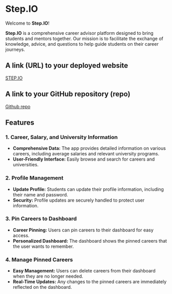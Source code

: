 # Step.IO

Welcome to **Step.IO**!

**Step.IO** is a comprehensive career advisor platform designed to bring students and mentors together. Our mission is to facilitate the exchange of knowledge, advice, and questions to help guide students on their career journeys.

## A link (URL) to your deployed website

[STEP.IO](https://stepio.netlify.app/)

## A link to your GitHub repository (repo)

[Github repo](https://github.com/ronaldkwan93/final-assessment)

## Features

### 1. Career, Salary, and University Information

- **Comprehensive Data:** The app provides detailed information on various careers, including average salaries and relevant university programs.
- **User-Friendly Interface:** Easily browse and search for careers and universities.

### 2. Profile Management

- **Update Profile:** Students can update their profile information, including their name and password.
- **Security:** Profile updates are securely handled to protect user information.

### 3. Pin Careers to Dashboard

- **Career Pinning:** Users can pin careers to their dashboard for easy access.
- **Personalized Dashboard:** The dashboard shows the pinned careers that the user wants to remember.

### 4. Manage Pinned Careers

- **Easy Management:** Users can delete careers from their dashboard when they are no longer needed.
- **Real-Time Updates:** Any changes to the pinned careers are immediately reflected on the dashboard.
